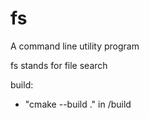 # fs
A command line utility program

fs stands for file search

build: 

  - "cmake --build ." in /build
